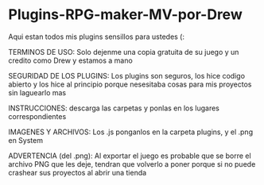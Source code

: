 # Plugins-RPG-maker-MV-por-Drew

Aqui estan todos mis plugins sensillos para ustedes (:

TERMINOS DE USO:
Solo dejenme una copia gratuita de su juego y un credito como Drew y estamos a mano

SEGURIDAD DE LOS PLUGINS:
Los plugins son seguros, los hice codigo abierto y los hice al principio porque nesesitaba cosas para mis proyectos sin laguearlo mas

INSTRUCCIONES:
descarga las carpetas y ponlas en los lugares correspondientes

IMAGENES Y ARCHIVOS:
Los .js ponganlos en la carpeta plugins, y el .png en System

ADVERTENCIA (del .png):
Al exportar el juego es probable que se borre el archivo PNG que les deje, tendran que volverlo a poner porque si no puede crashear sus proyectos al abrir una tienda
